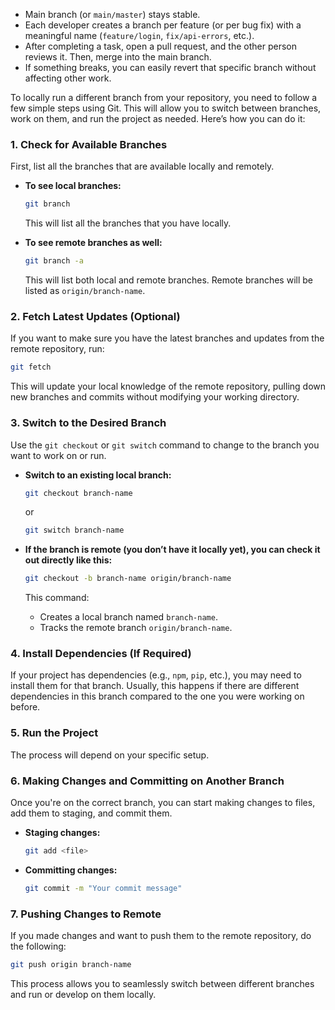 - Main branch (or `main/master`) stays stable.
- Each developer creates a branch per feature (or per bug fix) with a meaningful name (`feature/login`, `fix/api-errors`, etc.).
- After completing a task, open a pull request, and the other person reviews it. Then, merge into the main branch.
- If something breaks, you can easily revert that specific branch without affecting other work.

To locally run a different branch from your repository, you need to follow a few simple steps using Git. This will allow you to switch between branches, work on them, and run the project as needed. Here’s how you can do it:

### 1. **Check for Available Branches**
   First, list all the branches that are available locally and remotely.
   
   - **To see local branches:**
     ```bash
     git branch
     ```
     This will list all the branches that you have locally.
   
   - **To see remote branches as well:**
     ```bash
     git branch -a
     ```
     This will list both local and remote branches. Remote branches will be listed as `origin/branch-name`.

### 2. **Fetch Latest Updates (Optional)**
   If you want to make sure you have the latest branches and updates from the remote repository, run:
   ```bash
   git fetch
   ```
   This will update your local knowledge of the remote repository, pulling down new branches and commits without modifying your working directory.

### 3. **Switch to the Desired Branch**
   Use the `git checkout` or `git switch` command to change to the branch you want to work on or run.

   - **Switch to an existing local branch:**
     ```bash
     git checkout branch-name
     ```
     or
     ```bash
     git switch branch-name
     ```

   - **If the branch is remote (you don’t have it locally yet), you can check it out directly like this:**
     ```bash
     git checkout -b branch-name origin/branch-name
     ```
     This command:
     - Creates a local branch named `branch-name`.
     - Tracks the remote branch `origin/branch-name`.

### 4. **Install Dependencies (If Required)**
   If your project has dependencies (e.g., `npm`, `pip`, etc.), you may need to install them for that branch. Usually, this happens if there are different dependencies in this branch compared to the one you were working on before.

### 5. **Run the Project**
   The process will depend on your specific setup.

### 6. **Making Changes and Committing on Another Branch**
   Once you're on the correct branch, you can start making changes to files, add them to staging, and commit them.

   - **Staging changes:**
     ```bash
     git add <file>
     ```
   
   - **Committing changes:**
     ```bash
     git commit -m "Your commit message"
     ```

### 7. **Pushing Changes to Remote**
   If you made changes and want to push them to the remote repository, do the following:
   ```bash
   git push origin branch-name
   ```

This process allows you to seamlessly switch between different branches and run or develop on them locally.